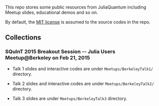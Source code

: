 This repo stores some public resources from JuliaQuantum including Meetup slides, educational demos and so on. 

By default, the [MIT license](http://opensource.org/licenses/MIT) is assumed to the source codes in the repo. 


## Collections

### SQuInT 2015 Breakout Session -- Julia Users Meetup@Berkeley on Feb 21, 2015

* Talk 1 slides and interactive codes are under `Meetups/BerkeleyTalk1/` directory.

* Talk 2 slides and interactive codes are under `Meetups/BerkeleyTalk2/` directory.

* Talk 3 slides are under `Meetups/BerkeleyTalk3` directory. 